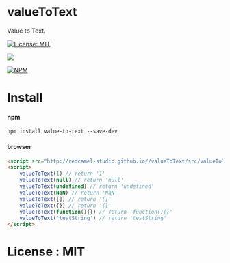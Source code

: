# valueToText
Value to Text.

[![License: MIT](https://img.shields.io/badge/License-MIT-yellow.svg)](https://opensource.org/licenses/MIT)

[![](https://data.jsdelivr.com/v1/package/npm/value-to-text/badge)](https://www.jsdelivr.com/package/npm/value-to-text)

[![NPM](https://nodei.co/npm/value-to-text.png)](https://npmjs.org/package/value-to-text)

# Install 
#### npm 
```npm
npm install value-to-text --save-dev
```
#### browser
```html
<script src="http://redcamel-studio.github.io//valueToText/src/valueToText.js"></script>
<script>
    valueToText(1) // return '1'
    valueToText(null) // return 'null'
    valueToText(undefined) // return 'undefined'
    valueToText(NaN) // return 'NaN'
    valueToText([]) // return '[]'
    valueToText({}) // return '{}'
    valueToText(function(){}) // return 'function(){}'
    valueToText('testString') // return 'testString'
</script>
```
# License : MIT 
